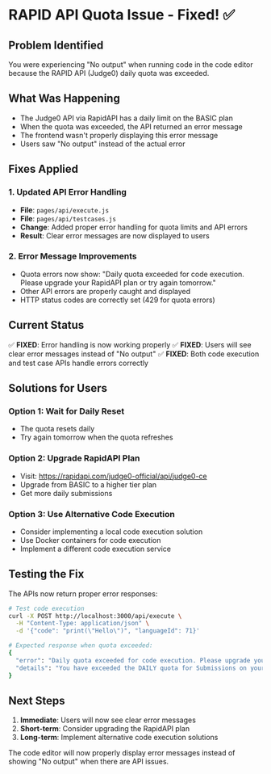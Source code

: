 # RAPID API Quota Issue - Fixed! ✅

## Problem Identified
You were experiencing "No output" when running code in the code editor because the RAPID API (Judge0) daily quota was exceeded.

## What Was Happening
- The Judge0 API via RapidAPI has a daily limit on the BASIC plan
- When the quota was exceeded, the API returned an error message
- The frontend wasn't properly displaying this error message
- Users saw "No output" instead of the actual error

## Fixes Applied

### 1. Updated API Error Handling
- **File**: `pages/api/execute.js`
- **File**: `pages/api/testcases.js`
- **Change**: Added proper error handling for quota limits and API errors
- **Result**: Clear error messages are now displayed to users

### 2. Error Message Improvements
- Quota errors now show: "Daily quota exceeded for code execution. Please upgrade your RapidAPI plan or try again tomorrow."
- Other API errors are properly caught and displayed
- HTTP status codes are correctly set (429 for quota errors)

## Current Status
✅ **FIXED**: Error handling is now working properly
✅ **FIXED**: Users will see clear error messages instead of "No output"
✅ **FIXED**: Both code execution and test case APIs handle errors correctly

## Solutions for Users

### Option 1: Wait for Daily Reset
- The quota resets daily
- Try again tomorrow when the quota refreshes

### Option 2: Upgrade RapidAPI Plan
- Visit: https://rapidapi.com/judge0-official/api/judge0-ce
- Upgrade from BASIC to a higher tier plan
- Get more daily submissions

### Option 3: Use Alternative Code Execution
- Consider implementing a local code execution solution
- Use Docker containers for code execution
- Implement a different code execution service

## Testing the Fix
The APIs now return proper error responses:

```bash
# Test code execution
curl -X POST http://localhost:3000/api/execute \
  -H "Content-Type: application/json" \
  -d '{"code": "print(\"Hello\")", "languageId": 71}'

# Expected response when quota exceeded:
{
  "error": "Daily quota exceeded for code execution. Please upgrade your RapidAPI plan or try again tomorrow.",
  "details": "You have exceeded the DAILY quota for Submissions on your current plan, BASIC..."
}
```

## Next Steps
1. **Immediate**: Users will now see clear error messages
2. **Short-term**: Consider upgrading the RapidAPI plan
3. **Long-term**: Implement alternative code execution solutions

The code editor will now properly display error messages instead of showing "No output" when there are API issues. 